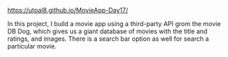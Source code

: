 https://utpal8.github.io/MovieApp-Day17/

In this project, I build a movie app using a third-party API grom the movie DB Dog, which gives us a giant database of movies with the title and ratings, and images. There is a search bar option as well for search a particular movie.
